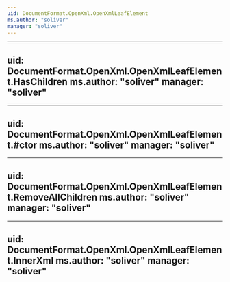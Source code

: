 ```yaml
---
uid: DocumentFormat.OpenXml.OpenXmlLeafElement
ms.author: "soliver"
manager: "soliver"
---
```


---
uid: DocumentFormat.OpenXml.OpenXmlLeafElement.HasChildren
ms.author: "soliver"
manager: "soliver"
---

---
uid: DocumentFormat.OpenXml.OpenXmlLeafElement.#ctor
ms.author: "soliver"
manager: "soliver"
---

---
uid: DocumentFormat.OpenXml.OpenXmlLeafElement.RemoveAllChildren
ms.author: "soliver"
manager: "soliver"
---

---
uid: DocumentFormat.OpenXml.OpenXmlLeafElement.InnerXml
ms.author: "soliver"
manager: "soliver"
---
